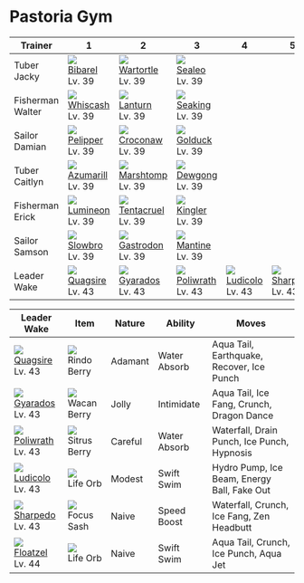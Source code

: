 # Pastoria Gym

Trainer          | 1                                    | 2                                    | 3                                    | 4                                    | 5                                    | 6                                    
---              | ---                                  | ---                                  | ---                                  | ---                                  | ---                                  | ---                                  
Tuber Jacky      | ![][400]<br> [Bibarel]<br> Lv. 39    | ![][008]<br> [Wartortle]<br> Lv. 39  | ![][364]<br> [Sealeo]<br> Lv. 39     
Fisherman Walter | ![][340]<br> [Whiscash]<br> Lv. 39   | ![][171]<br> [Lanturn]<br> Lv. 39    | ![][119]<br> [Seaking]<br> Lv. 39    
Sailor Damian    | ![][279]<br> [Pelipper]<br> Lv. 39   | ![][159]<br> [Croconaw]<br> Lv. 39   | ![][055]<br> [Golduck]<br> Lv. 39    
Tuber Caitlyn    | ![][184]<br> [Azumarill]<br> Lv. 39  | ![][259]<br> [Marshtomp]<br> Lv. 39  | ![][087]<br> [Dewgong]<br> Lv. 39    
Fisherman Erick  | ![][457]<br> [Lumineon]<br> Lv. 39   | ![][073]<br> [Tentacruel]<br> Lv. 39 | ![][099]<br> [Kingler]<br> Lv. 39    
Sailor Samson    | ![][080]<br> [Slowbro]<br> Lv. 39    | ![][423]<br> [Gastrodon]<br> Lv. 39  | ![][226]<br> [Mantine]<br> Lv. 39    
Leader Wake      | ![][195]<br> [Quagsire]<br> Lv. 43   | ![][130]<br> [Gyarados]<br> Lv. 43   | ![][062]<br> [Poliwrath]<br> Lv. 43  | ![][272]<br> [Ludicolo]<br> Lv. 43   | ![][319]<br> [Sharpedo]<br> Lv. 43   | ![][419]<br> [Floatzel]<br> Lv. 44   

Leader Wake                         | Item                               | Nature  | Ability      | Moves                                      
---                                 | ---                                | ---     | ---          | ---                                        
![][195]<br> [Quagsire]<br> Lv. 43  | ![][rindo-berry]<br> Rindo Berry   | Adamant | Water Absorb | Aqua Tail, Earthquake, Recover, Ice Punch  
![][130]<br> [Gyarados]<br> Lv. 43  | ![][wacan-berry]<br> Wacan Berry   | Jolly   | Intimidate   | Aqua Tail, Ice Fang, Crunch, Dragon Dance  
![][062]<br> [Poliwrath]<br> Lv. 43 | ![][sitrus-berry]<br> Sitrus Berry | Careful | Water Absorb | Waterfall, Drain Punch, Ice Punch, Hypnosis
![][272]<br> [Ludicolo]<br> Lv. 43  | ![][life-orb]<br> Life Orb         | Modest  | Swift Swim   | Hydro Pump, Ice Beam, Energy Ball, Fake Out
![][319]<br> [Sharpedo]<br> Lv. 43  | ![][focus-sash]<br> Focus Sash     | Naive   | Speed Boost  | Waterfall, Crunch, Ice Fang, Zen Headbutt  
![][419]<br> [Floatzel]<br> Lv. 44  | ![][life-orb]<br> Life Orb         | Naive   | Swift Swim   | Aqua Tail, Crunch, Ice Punch, Aqua Jet     


[Wartortle]: /pokemon_changes/008/
[Golduck]: /pokemon_changes/055/
[Poliwrath]: /pokemon_changes/062/
[Tentacruel]: /pokemon_changes/073/
[Slowbro]: /pokemon_changes/080/
[Dewgong]: /pokemon_changes/087/
[Kingler]: /pokemon_changes/099/
[Seaking]: /pokemon_changes/119/
[Gyarados]: /pokemon_changes/130/
[Croconaw]: /pokemon_changes/159/
[Lanturn]: /pokemon_changes/171/
[Azumarill]: /pokemon_changes/184/
[Quagsire]: /pokemon_changes/195/
[Mantine]: /pokemon_changes/226/
[Marshtomp]: /pokemon_changes/259/
[Ludicolo]: /pokemon_changes/272/
[Pelipper]: /pokemon_changes/279/
[Sharpedo]: /pokemon_changes/319/
[Whiscash]: /pokemon_changes/340/
[Sealeo]: /pokemon_changes/364/
[Bibarel]: /pokemon_changes/400/
[Floatzel]: /pokemon_changes/419/
[Gastrodon]: /pokemon_changes/423/
[Lumineon]: /pokemon_changes/457/
[focus-sash]: /img/items/focus-sash.png
[life-orb]: /img/items/life-orb.png
[rindo-berry]: /img/items/rindo-berry.png
[sitrus-berry]: /img/items/sitrus-berry.png
[wacan-berry]: /img/items/wacan-berry.png
[008]: /img/pokemon/008.png
[055]: /img/pokemon/055.png
[062]: /img/pokemon/062.png
[073]: /img/pokemon/073.png
[080]: /img/pokemon/080.png
[087]: /img/pokemon/087.png
[099]: /img/pokemon/099.png
[119]: /img/pokemon/119.png
[130]: /img/pokemon/130.png
[159]: /img/pokemon/159.png
[171]: /img/pokemon/171.png
[184]: /img/pokemon/184.png
[195]: /img/pokemon/195.png
[226]: /img/pokemon/226.png
[259]: /img/pokemon/259.png
[272]: /img/pokemon/272.png
[279]: /img/pokemon/279.png
[319]: /img/pokemon/319.png
[340]: /img/pokemon/340.png
[364]: /img/pokemon/364.png
[400]: /img/pokemon/400.png
[419]: /img/pokemon/419.png
[423]: /img/pokemon/423.png
[457]: /img/pokemon/457.png
